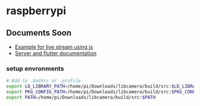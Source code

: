 # raspberrypi

## Documents Soon

- [Example for live stream using js](./index.html)
- [Server and flutter documentation](https://github.com/dienoone/PlanetHealth/tree/main?tab=readme-ov-file#signalr-client-in-flutter)

### setup envronments

```bash
# Add to .bashrc or .profile
export LD_LIBRARY_PATH=/home/pi/Downloads/libcamera/build/src:$LD_LIBRARY_PATH
export PKG_CONFIG_PATH=/home/pi/Downloads/libcamera/build/src:$PKG_CONFIG_PATH
export PATH=/home/pi/Downloads/libcamera/build/src:$PATH
```
